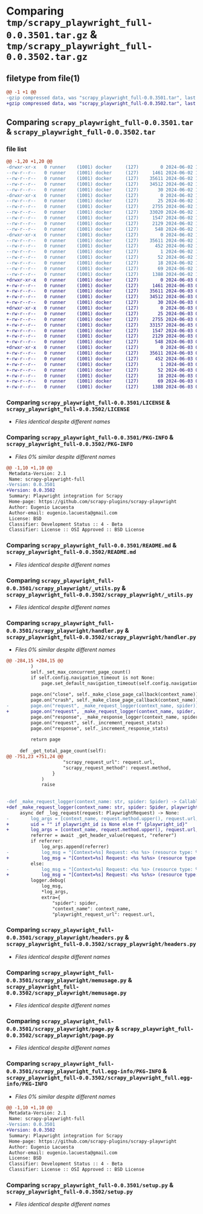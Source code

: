 # Comparing `tmp/scrapy_playwright_full-0.0.3501.tar.gz` & `tmp/scrapy_playwright_full-0.0.3502.tar.gz`

## filetype from file(1)

```diff
@@ -1 +1 @@
-gzip compressed data, was "scrapy_playwright_full-0.0.3501.tar", last modified: Sun Jun  2 17:52:19 2024, max compression
+gzip compressed data, was "scrapy_playwright_full-0.0.3502.tar", last modified: Mon Jun  3 04:05:32 2024, max compression
```

## Comparing `scrapy_playwright_full-0.0.3501.tar` & `scrapy_playwright_full-0.0.3502.tar`

### file list

```diff
@@ -1,20 +1,20 @@
-drwxr-xr-x   0 runner    (1001) docker     (127)        0 2024-06-02 17:52:19.827414 scrapy_playwright_full-0.0.3501/
--rw-r--r--   0 runner    (1001) docker     (127)     1461 2024-06-02 17:52:12.000000 scrapy_playwright_full-0.0.3501/LICENSE
--rw-r--r--   0 runner    (1001) docker     (127)    35611 2024-06-02 17:52:19.827414 scrapy_playwright_full-0.0.3501/PKG-INFO
--rw-r--r--   0 runner    (1001) docker     (127)    34512 2024-06-02 17:52:12.000000 scrapy_playwright_full-0.0.3501/README.md
--rw-r--r--   0 runner    (1001) docker     (127)       30 2024-06-02 17:52:12.000000 scrapy_playwright_full-0.0.3501/pyproject.toml
-drwxr-xr-x   0 runner    (1001) docker     (127)        0 2024-06-02 17:52:19.827414 scrapy_playwright_full-0.0.3501/scrapy_playwright/
--rw-r--r--   0 runner    (1001) docker     (127)       25 2024-06-02 17:52:12.000000 scrapy_playwright_full-0.0.3501/scrapy_playwright/__init__.py
--rw-r--r--   0 runner    (1001) docker     (127)     2755 2024-06-02 17:52:12.000000 scrapy_playwright_full-0.0.3501/scrapy_playwright/_utils.py
--rw-r--r--   0 runner    (1001) docker     (127)    33020 2024-06-02 17:52:12.000000 scrapy_playwright_full-0.0.3501/scrapy_playwright/handler.py
--rw-r--r--   0 runner    (1001) docker     (127)     1547 2024-06-02 17:52:12.000000 scrapy_playwright_full-0.0.3501/scrapy_playwright/headers.py
--rw-r--r--   0 runner    (1001) docker     (127)     2129 2024-06-02 17:52:12.000000 scrapy_playwright_full-0.0.3501/scrapy_playwright/memusage.py
--rw-r--r--   0 runner    (1001) docker     (127)      548 2024-06-02 17:52:12.000000 scrapy_playwright_full-0.0.3501/scrapy_playwright/page.py
-drwxr-xr-x   0 runner    (1001) docker     (127)        0 2024-06-02 17:52:19.827414 scrapy_playwright_full-0.0.3501/scrapy_playwright_full.egg-info/
--rw-r--r--   0 runner    (1001) docker     (127)    35611 2024-06-02 17:52:19.000000 scrapy_playwright_full-0.0.3501/scrapy_playwright_full.egg-info/PKG-INFO
--rw-r--r--   0 runner    (1001) docker     (127)      452 2024-06-02 17:52:19.000000 scrapy_playwright_full-0.0.3501/scrapy_playwright_full.egg-info/SOURCES.txt
--rw-r--r--   0 runner    (1001) docker     (127)        1 2024-06-02 17:52:19.000000 scrapy_playwright_full-0.0.3501/scrapy_playwright_full.egg-info/dependency_links.txt
--rw-r--r--   0 runner    (1001) docker     (127)       52 2024-06-02 17:52:19.000000 scrapy_playwright_full-0.0.3501/scrapy_playwright_full.egg-info/requires.txt
--rw-r--r--   0 runner    (1001) docker     (127)       18 2024-06-02 17:52:19.000000 scrapy_playwright_full-0.0.3501/scrapy_playwright_full.egg-info/top_level.txt
--rw-r--r--   0 runner    (1001) docker     (127)       69 2024-06-02 17:52:19.827414 scrapy_playwright_full-0.0.3501/setup.cfg
--rw-r--r--   0 runner    (1001) docker     (127)     1388 2024-06-02 17:52:12.000000 scrapy_playwright_full-0.0.3501/setup.py
+drwxr-xr-x   0 runner    (1001) docker     (127)        0 2024-06-03 04:05:32.890565 scrapy_playwright_full-0.0.3502/
+-rw-r--r--   0 runner    (1001) docker     (127)     1461 2024-06-03 04:05:24.000000 scrapy_playwright_full-0.0.3502/LICENSE
+-rw-r--r--   0 runner    (1001) docker     (127)    35611 2024-06-03 04:05:32.890565 scrapy_playwright_full-0.0.3502/PKG-INFO
+-rw-r--r--   0 runner    (1001) docker     (127)    34512 2024-06-03 04:05:24.000000 scrapy_playwright_full-0.0.3502/README.md
+-rw-r--r--   0 runner    (1001) docker     (127)       30 2024-06-03 04:05:24.000000 scrapy_playwright_full-0.0.3502/pyproject.toml
+drwxr-xr-x   0 runner    (1001) docker     (127)        0 2024-06-03 04:05:32.890565 scrapy_playwright_full-0.0.3502/scrapy_playwright/
+-rw-r--r--   0 runner    (1001) docker     (127)       25 2024-06-03 04:05:24.000000 scrapy_playwright_full-0.0.3502/scrapy_playwright/__init__.py
+-rw-r--r--   0 runner    (1001) docker     (127)     2755 2024-06-03 04:05:24.000000 scrapy_playwright_full-0.0.3502/scrapy_playwright/_utils.py
+-rw-r--r--   0 runner    (1001) docker     (127)    33157 2024-06-03 04:05:24.000000 scrapy_playwright_full-0.0.3502/scrapy_playwright/handler.py
+-rw-r--r--   0 runner    (1001) docker     (127)     1547 2024-06-03 04:05:24.000000 scrapy_playwright_full-0.0.3502/scrapy_playwright/headers.py
+-rw-r--r--   0 runner    (1001) docker     (127)     2129 2024-06-03 04:05:24.000000 scrapy_playwright_full-0.0.3502/scrapy_playwright/memusage.py
+-rw-r--r--   0 runner    (1001) docker     (127)      548 2024-06-03 04:05:24.000000 scrapy_playwright_full-0.0.3502/scrapy_playwright/page.py
+drwxr-xr-x   0 runner    (1001) docker     (127)        0 2024-06-03 04:05:32.890565 scrapy_playwright_full-0.0.3502/scrapy_playwright_full.egg-info/
+-rw-r--r--   0 runner    (1001) docker     (127)    35611 2024-06-03 04:05:32.000000 scrapy_playwright_full-0.0.3502/scrapy_playwright_full.egg-info/PKG-INFO
+-rw-r--r--   0 runner    (1001) docker     (127)      452 2024-06-03 04:05:32.000000 scrapy_playwright_full-0.0.3502/scrapy_playwright_full.egg-info/SOURCES.txt
+-rw-r--r--   0 runner    (1001) docker     (127)        1 2024-06-03 04:05:32.000000 scrapy_playwright_full-0.0.3502/scrapy_playwright_full.egg-info/dependency_links.txt
+-rw-r--r--   0 runner    (1001) docker     (127)       52 2024-06-03 04:05:32.000000 scrapy_playwright_full-0.0.3502/scrapy_playwright_full.egg-info/requires.txt
+-rw-r--r--   0 runner    (1001) docker     (127)       18 2024-06-03 04:05:32.000000 scrapy_playwright_full-0.0.3502/scrapy_playwright_full.egg-info/top_level.txt
+-rw-r--r--   0 runner    (1001) docker     (127)       69 2024-06-03 04:05:32.890565 scrapy_playwright_full-0.0.3502/setup.cfg
+-rw-r--r--   0 runner    (1001) docker     (127)     1388 2024-06-03 04:05:24.000000 scrapy_playwright_full-0.0.3502/setup.py
```

### Comparing `scrapy_playwright_full-0.0.3501/LICENSE` & `scrapy_playwright_full-0.0.3502/LICENSE`

 * *Files identical despite different names*

### Comparing `scrapy_playwright_full-0.0.3501/PKG-INFO` & `scrapy_playwright_full-0.0.3502/PKG-INFO`

 * *Files 0% similar despite different names*

```diff
@@ -1,10 +1,10 @@
 Metadata-Version: 2.1
 Name: scrapy-playwright-full
-Version: 0.0.3501
+Version: 0.0.3502
 Summary: Playwright integration for Scrapy
 Home-page: https://github.com/scrapy-plugins/scrapy-playwright
 Author: Eugenio Lacuesta
 Author-email: eugenio.lacuesta@gmail.com
 License: BSD
 Classifier: Development Status :: 4 - Beta
 Classifier: License :: OSI Approved :: BSD License
```

### Comparing `scrapy_playwright_full-0.0.3501/README.md` & `scrapy_playwright_full-0.0.3502/README.md`

 * *Files identical despite different names*

### Comparing `scrapy_playwright_full-0.0.3501/scrapy_playwright/_utils.py` & `scrapy_playwright_full-0.0.3502/scrapy_playwright/_utils.py`

 * *Files identical despite different names*

### Comparing `scrapy_playwright_full-0.0.3501/scrapy_playwright/handler.py` & `scrapy_playwright_full-0.0.3502/scrapy_playwright/handler.py`

 * *Files 0% similar despite different names*

```diff
@@ -284,15 +284,15 @@
         )
         self._set_max_concurrent_page_count()
         if self.config.navigation_timeout is not None:
             page.set_default_navigation_timeout(self.config.navigation_timeout)
 
         page.on("close", self._make_close_page_callback(context_name))
         page.on("crash", self._make_close_page_callback(context_name))
-        page.on("request", _make_request_logger(context_name, spider))
+        page.on("request", _make_request_logger(context_name, spider, getattr(request, 'playwright_id', None)))
         page.on("response", _make_response_logger(context_name, spider))
         page.on("request", self._increment_request_stats)
         page.on("response", self._increment_response_stats)
 
         return page
 
     def _get_total_page_count(self):
@@ -751,23 +751,24 @@
                     "scrapy_request_url": request.url,
                     "scrapy_request_method": request.method,
                 }
             )
             raise
 
 
-def _make_request_logger(context_name: str, spider: Spider) -> Callable:
+def _make_request_logger(context_name: str, spider: Spider, playwright_id: str) -> Callable:
     async def _log_request(request: PlaywrightRequest) -> None:
-        log_args = [context_name, request.method.upper(), request.url, request.resource_type]
+        uid = "" if playwright_id is None else f" {playwright_id}"
+        log_args = [context_name, request.method.upper(), request.url, uid, request.resource_type]
         referrer = await _get_header_value(request, "referer")
         if referrer:
             log_args.append(referrer)
-            log_msg = "[Context=%s] Request: <%s %s> (resource type: %s, referrer: %s)"
+            log_msg = "[Context=%s] Request: <%s %s%s> (resource type: %s, referrer: %s)"
         else:
-            log_msg = "[Context=%s] Request: <%s %s> (resource type: %s)"
+            log_msg = "[Context=%s] Request: <%s %s%s> (resource type: %s)"
         logger.debug(
             log_msg,
             *log_args,
             extra={
                 "spider": spider,
                 "context_name": context_name,
                 "playwright_request_url": request.url,
```

### Comparing `scrapy_playwright_full-0.0.3501/scrapy_playwright/headers.py` & `scrapy_playwright_full-0.0.3502/scrapy_playwright/headers.py`

 * *Files identical despite different names*

### Comparing `scrapy_playwright_full-0.0.3501/scrapy_playwright/memusage.py` & `scrapy_playwright_full-0.0.3502/scrapy_playwright/memusage.py`

 * *Files identical despite different names*

### Comparing `scrapy_playwright_full-0.0.3501/scrapy_playwright/page.py` & `scrapy_playwright_full-0.0.3502/scrapy_playwright/page.py`

 * *Files identical despite different names*

### Comparing `scrapy_playwright_full-0.0.3501/scrapy_playwright_full.egg-info/PKG-INFO` & `scrapy_playwright_full-0.0.3502/scrapy_playwright_full.egg-info/PKG-INFO`

 * *Files 0% similar despite different names*

```diff
@@ -1,10 +1,10 @@
 Metadata-Version: 2.1
 Name: scrapy-playwright-full
-Version: 0.0.3501
+Version: 0.0.3502
 Summary: Playwright integration for Scrapy
 Home-page: https://github.com/scrapy-plugins/scrapy-playwright
 Author: Eugenio Lacuesta
 Author-email: eugenio.lacuesta@gmail.com
 License: BSD
 Classifier: Development Status :: 4 - Beta
 Classifier: License :: OSI Approved :: BSD License
```

### Comparing `scrapy_playwright_full-0.0.3501/setup.py` & `scrapy_playwright_full-0.0.3502/setup.py`

 * *Files identical despite different names*

